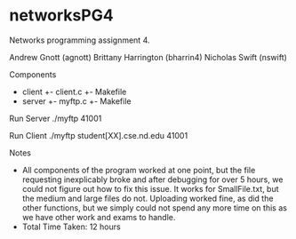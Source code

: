 # networksPG4
Networks programming assignment 4. 

Andrew Gnott (agnott)
Brittany Harrington (bharrin4)
Nicholas Swift (nswift)

Components
+ client
	+- client.c
	+- Makefile
+ server
	+- myftp.c
	+- Makefile
	
Run Server
	./myftp 41001
	
Run Client
	./myftp student[XX].cse.nd.edu 41001
	
Notes
- All components of the program worked at one point, but the file requesting inexplicably broke and after debugging for over 5 hours, we could not figure out how to fix this issue. It works for SmallFile.txt, but the medium and large files do not. Uploading worked fine, as did the other functions, but we simply could not spend any more time on this as we have other work and exams to handle. 
- Total Time Taken: 12 hours
